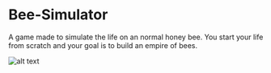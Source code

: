 # Bee-Simulator
A game made to simulate the life on an normal honey bee. You start your life from scratch and your goal is to build an empire of bees.

![alt text](http://jonf.duckdns.org/Developer/common-files/img/content/bee.png)